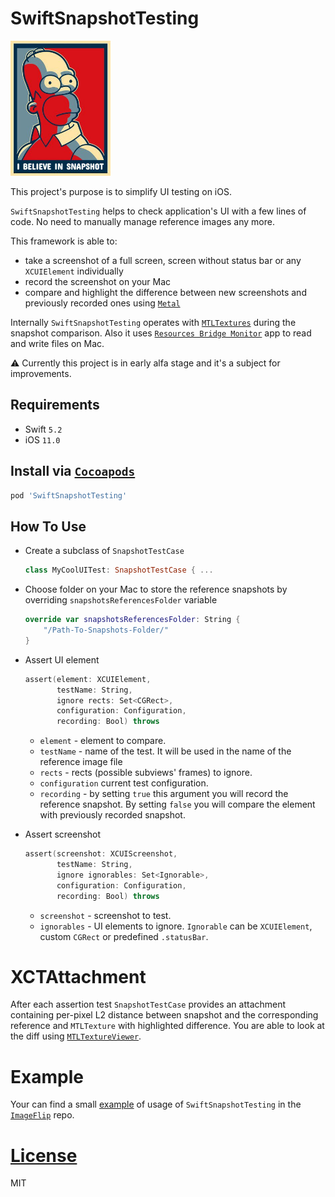 # SwiftSnapshotTesting

<p align="left">
    <img src="Media/snapshot.jpeg", width="160">
</p>

This project's purpose is to simplify UI testing on iOS.

`SwiftSnapshotTesting` helps to check application's UI with a few lines of code. No need to manually manage reference images any more.

This framework is able to:
* take a screenshot of a full screen, screen without status bar or any `XCUIElement` individually
* record the screenshot on your Mac
* compare and highlight the difference between new screenshots and previously recorded ones using [`Metal`](https://developer.apple.com/metal/)

Internally `SwiftSnapshotTesting` operates with [`MTLTextures`](https://developer.apple.com/documentation/metal/mtltexture) during the snapshot comparison. Also it uses [`Resources Bridge Monitor`](ResourcesBridgeMonitor/) app to read and write files on Mac.

⚠️ Currently this project is in early alfa stage and it's a subject for improvements.

## Requirements

* Swift `5.2`
* iOS `11.0`

## Install via [`Cocoapods`](https://cocoapods.org)

```ruby
pod 'SwiftSnapshotTesting'
```

## How To Use

* Create a subclass of `SnapshotTestCase`

  ```Swift
  class MyCoolUITest: SnapshotTestCase { ...
  ```

* Choose folder on your Mac to store the reference snapshots by overriding `snapshotsReferencesFolder` variable

  ```Swift
  override var snapshotsReferencesFolder: String {
      "/Path-To-Snapshots-Folder/"
  }
  ```


* Assert UI element

  ```Swift
  assert(element: XCUIElement,
         testName: String,
         ignore rects: Set<CGRect>,
         configuration: Configuration,
         recording: Bool) throws
  ```

  * `element` - element to compare.
  * `testName` - name of the test. It will be used in the name of the reference image file
  * `rects` - rects (possible subviews' frames) to ignore.
  * `configuration` current test configuration.
  * `recording` - by setting `true` this argument you will record the reference snapshot. By setting `false` you will compare the element with previously recorded snapshot.


* Assert screenshot

  ```Swift
  assert(screenshot: XCUIScreenshot,
         testName: String,
         ignore ignorables: Set<Ignorable>,
         configuration: Configuration,
         recording: Bool) throws
  ```

  * `screenshot` - screenshot to test.
  * `ignorables` - UI elements to ignore. `Ignorable` can be `XCUIElement`, custom `CGRect` or predefined `.statusBar`.

# XCTAttachment

After each assertion test `SnapshotTestCase` provides an attachment containing per-pixel L2 distance between snapshot and the corresponding reference and `MTLTexture` with highlighted difference. You are able to look at the diff using [`MTLTextureViewer`](https://github.com/eugenebokhan/MTLTextureViewer/).

# Example

Your can find a small [example](https://github.com/eugenebokhan/ImageFlip/blob/master/ImageFlipUITests/ImageFlipUITests.swift) of usage of `SwiftSnapshotTesting` in the [`ImageFlip`](https://github.com/eugenebokhan/ImageFlip/) repo.

# [License](LICENSE)

MIT
